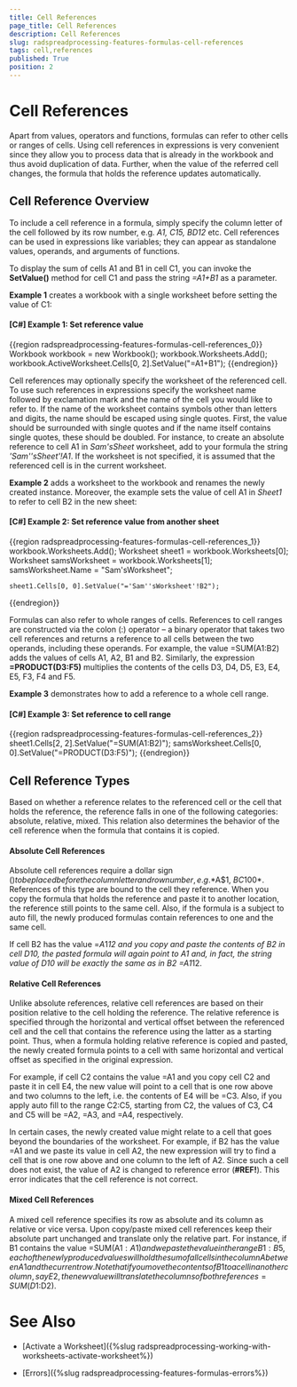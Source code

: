 ```yaml
---
title: Cell References
page_title: Cell References
description: Cell References
slug: radspreadprocessing-features-formulas-cell-references
tags: cell,references
published: True
position: 2
---
```


# Cell References



Apart from values, operators and functions, formulas can refer to other cells or ranges of cells. Using cell references in expressions is very convenient since they allow you to process data that is already in the workbook and thus avoid duplication of data. Further, when the value of the referred cell changes, the formula that holds the reference updates automatically.
      

## Cell Reference Overview

To include a cell reference in a formula, simply specify the column letter of the cell followed by its row number, e.g. *A1, C15, BD12* etc. Cell references can be used in expressions like variables; they can appear as standalone values, operands, and arguments of functions.
        

To display the sum of cells A1 and B1 in cell C1, you can invoke the __SetValue()__ method for cell C1 and pass the string *=A1+B1* as a parameter.
        

__Example 1__ creates a workbook with a single worksheet before setting the value of C1:
        

#### __[C#] Example 1: Set reference value__

{{region radspreadprocessing-features-formulas-cell-references_0}}
    Workbook workbook = new Workbook();
    workbook.Worksheets.Add();
    workbook.ActiveWorksheet.Cells[0, 2].SetValue("=A1+B1");
{{endregion}}



Cell references may optionally specify the worksheet of the referenced cell. To use such references in expressions specify the worksheet name followed by exclamation mark and the name of the cell you would like to refer to. If the name of the worksheet contains symbols other than letters and digits, the name should be escaped using single quotes. First, the value should be surrounded with single quotes and if the name itself contains single quotes, these should be doubled. For instance, to create an absolute reference to cell A1 in *Sam'sSheet* worksheet, add to your formula the string *'Sam''sSheet'!A1*. If the worksheet is not specified, it is assumed that the referenced cell is in the current worksheet.
        

__Example 2__ adds a worksheet to the workbook and renames the newly created instance. Moreover, the example sets the value of cell A1 in *Sheet1* to refer to cell B2 in the new sheet:
        

#### __[C#] Example 2: Set reference value from another sheet__

{{region radspreadprocessing-features-formulas-cell-references_1}}
    workbook.Worksheets.Add();
    Worksheet sheet1 = workbook.Worksheets[0];
    Worksheet samsWorksheet = workbook.Worksheets[1];
    samsWorksheet.Name = "Sam'sWorksheet";

    sheet1.Cells[0, 0].SetValue("='Sam''sWorksheet'!B2");
{{endregion}}



Formulas can also refer to whole ranges of cells. References to cell ranges are constructed via the colon (:) operator – a binary operator that takes two cell references and returns a reference to all cells between the two operands, including these operands. For example, the value =SUM(A1:B2) adds the values of cells A1, A2, B1 and B2. Similarly, the expression __=PRODUCT(D3:F5)__ multiplies the contents of the cells D3, D4, D5, E3, E4, E5, F3, F4 and F5.
        

__Example 3__ demonstrates how to add a reference to a whole cell range.
        

#### __[C#] Example 3: Set reference to cell range__

{{region radspreadprocessing-features-formulas-cell-references_2}}
    sheet1.Cells[2, 2].SetValue("=SUM(A1:B2)");
    samsWorksheet.Cells[0, 0].SetValue("=PRODUCT(D3:F5)");
{{endregion}}



## Cell Reference Types

Based on whether a reference relates to the referenced cell or the cell that holds the reference, the reference falls in one of the following categories: absolute, relative, mixed. This relation also determines the behavior of the cell reference when the formula that contains it is copied.

#### __Absolute Cell References__

Absolute cell references require a dollar sign ($) to be placed before the column letter and row number, e.g. *$A$1, $BC$100*. References of this type are bound to the cell they reference. When you copy the formula that holds the reference and paste it to another location, the reference still points to the same cell. Also, if the formula is a subject to auto fill, the newly produced formulas contain references to one and the same cell.
            

If cell B2 has the value =$A$1*12 and you copy and paste the contents of B2 in cell D10, the pasted formula will again point to A1 and, in fact, the string value of D10 will be exactly the same as in B2 =$A$1*12.

#### __Relative Cell References__

Unlike absolute references, relative cell references are based on their position relative to the cell holding the reference. The relative reference is specified through the horizontal and vertical offset between the referenced cell and the cell that contains the reference using the latter as a starting point. Thus, when a formula holding relative reference is copied and pasted, the newly created formula points to a cell with same horizontal and vertical offset as specified in the original expression.
            

For example, if cell C2 contains the value =A1 and you copy cell C2 and paste it in cell E4, the new value will point to a cell that is one row above and two columns to the left, i.e. the contents of E4 will be =C3. Also, if you apply auto fill to the range C2:C5, starting from C2, the values of C3, C4 and C5 will be =A2, =A3, and =A4, respectively.
            

In certain cases, the newly created value might relate to a cell that goes beyond the boundaries of the worksheet. For example, if B2 has the value =A1 and we paste its value in cell A2, the new expression will try to find a cell that is one row above and one column to the left of A2. Since such a cell does not exist, the value of A2 is changed to reference error (__#REF!__). This error indicates that the cell reference is not correct.

#### __Mixed Cell References__

A mixed cell reference specifies its row as absolute and its column as relative or vice versa. Upon copy/paste mixed cell references keep their absolute part unchanged and translate only the relative part. For instance, if B1 contains the value =SUM(A$1:A1) and we paste the value in the range B1:B5, each of the newly produced values will hold the sum of all cells in the column A between A1 and the current row. Note that if you move the contents of B1 to a cell in another column, say E2, the new value will translate the columns of both references =SUM(D$1:D2).
            

# See Also

 * [Activate a Worksheet]({%slug radspreadprocessing-working-with-worksheets-activate-worksheet%})

 * [Errors]({%slug radspreadprocessing-features-formulas-errors%})
